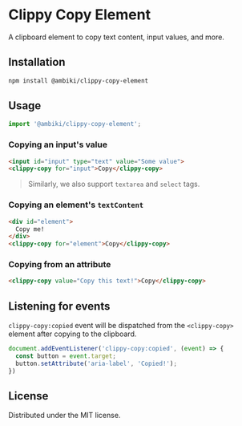 # Clippy Copy Element

A clipboard element to copy text content, input values, and more.

## Installation

```bash
npm install @ambiki/clippy-copy-element
```

## Usage

```js
import '@ambiki/clippy-copy-element';
```

### Copying an input's value
```html
<input id="input" type="text" value="Some value">
<clippy-copy for="input">Copy</clippy-copy>
```
> Similarly, we also support `textarea` and `select` tags.

### Copying an element's `textContent`
```html
<div id="element">
  Copy me!
</div>
<clippy-copy for="element">Copy</clippy-copy>
```

### Copying from an attribute
```html
<clippy-copy value="Copy this text!">Copy</clippy-copy>
```

## Listening for events

`clippy-copy:copied` event will be dispatched from the `<clippy-copy>` element after copying to the clipboard.

```js
document.addEventListener('clippy-copy:copied', (event) => {
  const button = event.target;
  button.setAttribute('aria-label', 'Copied!');
})
```

## License
Distributed under the MIT license.

